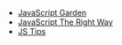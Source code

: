- [JavaScript Garden](http://bonsaiden.github.io/JavaScript-Garden/zh/)
- [JavaScript The Right Way](http://jstherightway.org/)
- [JS Tips](http://www.jstips.co/)
